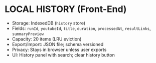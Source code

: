 # LOCAL HISTORY (Front-End)

- Storage: IndexedDB (`history` store)
- Fields: `runId`, `youtubeId`, `title`, `duration`, `processedAt`, `resultLinks`, `summaryPreview`
- Capacity: 20 items (LRU eviction)
- Export/Import: JSON file; schema versioned
- Privacy: Stays in browser unless user exports
- UI: History panel with search; clear history button
